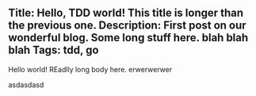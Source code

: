 Title: Hello, TDD world!
This title is longer than the previous one.
Description: First post on our wonderful blog.
Some long stuff here.
blah blah blah
Tags: tdd, go
---
Hello world!
REadlly long body here.
erwerwerwer

asdasdasd


